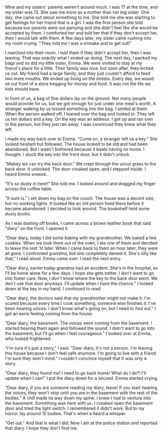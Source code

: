 
Mine and my sisters' parents weren't around much. I was 17 at the time, and my sister was 13. She saw me more as a mother than her big sister. One day, she came out about something to me. She told me she was starting to get feelings for her friend that is a girl. I was the first person she told because our parents were out partying and she didn't feel like she would be accepted by them. I comforted her and told her that if they don't accept her, then I would talk with them. A few days later, my sister came rushing into my room crying. "They told me I was a mistake and to get out!"

I marched into their room. I told them if they didn't accept her, then I was leaving. That was exactly what I ended up doing. The next day, I packed my bags and so did my little sister, Emma. We were invited to stay at my friend's place for a little. Their family was nice, but soon after, they kicked us out. My friend had a large family, and they just couldn't afford to feed two more mouths. We ended up living on the streets. Every day, we would sit out front of a store begging for money and food. It was not the life we kids should have. 

In front of us, a bag of five dollars lay on the ground. Not many people would provide for us, but we got enough for just under one meal's worth. A stranger walking by us tossed something into the bag. I smiled at them. When the person walked off, I leaned over the bag and looked in. They left us ten dollars and a key. On the key was an address. I got up and ran over to the person, but they just ran away. I was convinced they knew what they left.

I made my way back over to Emma. "Come on, a stranger left us a key." She looked hesitant but followed. The house looked to be old and had been abandoned. But I wasn't bothered because it beats having no home. I thought. I stuck the key into the front door, but it didn't unlock. 

"Mabey we can try the back door." We crept through the uncut grass to the back door. It unlocked. The door creaked open, and I stepped inside. I heard Emma sneeze. 

"It's so dusty in here!" She told me. I looked around and dragged my finger across the coffee table. 

"It sure is." I set down my bag on the couch. The house was a decent size, but no working lights. It looked like an old person lived there before it became abandoned. I decided to look around. The bookshelf held some dusty books. 

As I was dusting off books, I came across a brown leather book that said "diary" on the front. I opened it.

"Dear diary, today I did some baking with my grandmother. We baked a few cookies. When we took them out of the oven, I ate one of them and decided to leave the rest 'til later. When I came back to them an hour later, they were all gone. I confronted grandma, but she completely denied it. She's silly like that," I read aloud. Emma came over. I read the next entry.

"Dear diary, earlier today grandma had an accident. She's in the hospital, so I'll be home alone for a few days. I hope she gets better. I don't want to go into foster care. Now, I don't know where the key to the back door went. We don't use that door anyways. I'll update when I have the chance." I looked down at the key in my hand. I continued to read.

"Dear diary, the doctors said that my grandmother might not make it. I'm scared because every time I cook something, someone else finishes it. I've been hearing voices. I don't know what's going on, but I need to find out." I got an eerie feeling coming from the house.

"Dear diary, the basement. The voices were coming from the basement. I started hearing them again and followed the sound. I didn't want to go into the basement, but I'll go when I feel courageous." I looked over at Emma, who looked frightened.

"I'm sure it's just a story," I said. "Dear diary, it's not a person. I'm leaving this house because I don't feel safe anymore. I'm going to live with a friend. I'm sure they won't mind." I couldn't convince myself that it was only a story.

"Dear diary, they found me! I need to go back home! What do I do?! I'll update when I can!" I put the diary down for a second. Emma started crying.

"Dear diary, if you are someone reading my diary, leave! If you start hearing the voices, they won't stop until you are in the basement with the rest of the bodies." A chill made its way down my spine. I knew I had to venture into the basement. Something was here with us. I creaked open the basement door and tried the light switch. I remembered it didn't work. But to my horror, lay around 15 bodies. That's when a heard a whisper.

"Get out." And that is what I did. Now I am at the police station and reported that diary. I hope they don't find me.